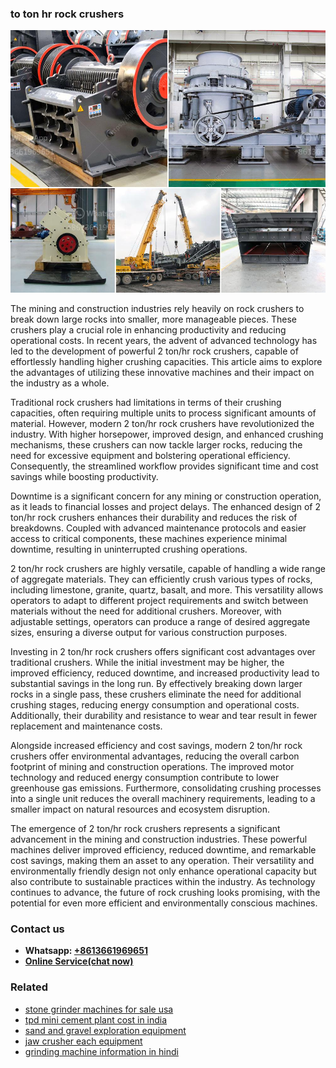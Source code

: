 <h3>to ton hr rock crushers</h3><img src='1702950614.jpg' alt=''><p>The mining and construction industries rely heavily on rock crushers to break down large rocks into smaller, more manageable pieces. These crushers play a crucial role in enhancing productivity and reducing operational costs. In recent years, the advent of advanced technology has led to the development of powerful 2 ton/hr rock crushers, capable of effortlessly handling higher crushing capacities. This article aims to explore the advantages of utilizing these innovative machines and their impact on the industry as a whole.</p><p>Traditional rock crushers had limitations in terms of their crushing capacities, often requiring multiple units to process significant amounts of material. However, modern 2 ton/hr rock crushers have revolutionized the industry. With higher horsepower, improved design, and enhanced crushing mechanisms, these crushers can now tackle larger rocks, reducing the need for excessive equipment and bolstering operational efficiency. Consequently, the streamlined workflow provides significant time and cost savings while boosting productivity.</p><p>Downtime is a significant concern for any mining or construction operation, as it leads to financial losses and project delays. The enhanced design of 2 ton/hr rock crushers enhances their durability and reduces the risk of breakdowns. Coupled with advanced maintenance protocols and easier access to critical components, these machines experience minimal downtime, resulting in uninterrupted crushing operations.</p><p>2 ton/hr rock crushers are highly versatile, capable of handling a wide range of aggregate materials. They can efficiently crush various types of rocks, including limestone, granite, quartz, basalt, and more. This versatility allows operators to adapt to different project requirements and switch between materials without the need for additional crushers. Moreover, with adjustable settings, operators can produce a range of desired aggregate sizes, ensuring a diverse output for various construction purposes.</p><p>Investing in 2 ton/hr rock crushers offers significant cost advantages over traditional crushers. While the initial investment may be higher, the improved efficiency, reduced downtime, and increased productivity lead to substantial savings in the long run. By effectively breaking down larger rocks in a single pass, these crushers eliminate the need for additional crushing stages, reducing energy consumption and operational costs. Additionally, their durability and resistance to wear and tear result in fewer replacement and maintenance costs.</p><p>Alongside increased efficiency and cost savings, modern 2 ton/hr rock crushers offer environmental advantages, reducing the overall carbon footprint of mining and construction operations. The improved motor technology and reduced energy consumption contribute to lower greenhouse gas emissions. Furthermore, consolidating crushing processes into a single unit reduces the overall machinery requirements, leading to a smaller impact on natural resources and ecosystem disruption.</p><p>The emergence of 2 ton/hr rock crushers represents a significant advancement in the mining and construction industries. These powerful machines deliver improved efficiency, reduced downtime, and remarkable cost savings, making them an asset to any operation. Their versatility and environmentally friendly design not only enhance operational capacity but also contribute to sustainable practices within the industry. As technology continues to advance, the future of rock crushing looks promising, with the potential for even more efficient and environmentally conscious machines.</p><h3>Contact us</h3><ul><li><strong>Whatsapp:&nbsp;<a href="https://wa.me/8613661969651">+8613661969651</a></strong></li><li><a href="https://swt.shibang-china.com/?git&amp;zhl&amp;to ton hr rock crushers"><strong>Online Service(chat now)</strong></a></li></ul><h3>Related</h3><ul><li><a href='stone grinder machines for sale usa.md'>stone grinder machines for sale usa</a></li><li><a href='tpd mini cement plant cost in india.md'>tpd mini cement plant cost in india</a></li><li><a href='sand and gravel exploration equipment.md'>sand and gravel exploration equipment</a></li><li><a href='jaw crusher each equipment.md'>jaw crusher each equipment</a></li><li><a href='grinding machine information in hindi.md'>grinding machine information in hindi</a></li></ul>
